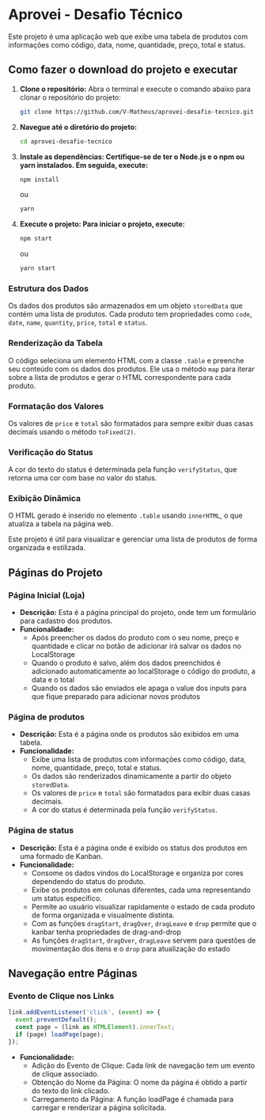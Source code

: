 # Aprovei - Desafio Técnico

Este projeto é uma aplicação web que exibe uma tabela de produtos com informações como código, data, nome, quantidade, preço, total e status.

## Como fazer o download do projeto e executar

1. **Clone o repositório:**
   Abra o terminal e execute o comando abaixo para clonar o repositório do projeto:
   ```bash
   git clone https://github.com/V-Matheus/aprovei-desafio-tecnico.git
   ```

2. **Navegue até o diretório do projeto:**

    ```bash
    cd aprovei-desafio-tecnico
    ```

3. **Instale as dependências: Certifique-se de ter o Node.js e o npm ou yarn instalados. Em seguida, execute:**

    ```bash
    npm install
    ```

    ou

    ```bash
    yarn
    ```

3. **Execute o projeto: Para iniciar o projeto, execute:**

     ```bash
    npm start
    ```

    ou

    ```bash
    yarn start
    ```

### Estrutura dos Dados
Os dados dos produtos são armazenados em um objeto `storedData` que contém uma lista de produtos. Cada produto tem propriedades como `code`, `date`, `name`, `quantity`, `price`, `total` e `status`.

### Renderização da Tabela
O código seleciona um elemento HTML com a classe `.table` e preenche seu conteúdo com os dados dos produtos. Ele usa o método `map` para iterar sobre a lista de produtos e gerar o HTML correspondente para cada produto.

### Formatação dos Valores
Os valores de `price` e `total` são formatados para sempre exibir duas casas decimais usando o método `toFixed(2)`.

### Verificação do Status
A cor do texto do status é determinada pela função `verifyStatus`, que retorna uma cor com base no valor do status.

### Exibição Dinâmica
O HTML gerado é inserido no elemento `.table` usando `innerHTML`, o que atualiza a tabela na página web.

Este projeto é útil para visualizar e gerenciar uma lista de produtos de forma organizada e estilizada.

## Páginas do Projeto

### Página Inicial (Loja)
- **Descrição:** Esta é a página principal do projeto, onde tem um formulário para cadastro dos produtos.
- **Funcionalidade:** 
  - Após preencher os dados do produto com o seu nome, preço e quantidade e clicar no botão de adicionar irá salvar os dados no LocalStorage
  - Quando o produto é salvo, além dos dados preenchidos é adicionado automaticamente ao localStorage o código do produto, a data e o total
  - Quando os dados são enviados ele apaga o value dos inputs para que fique preparado para adicionar novos produtos


### Página de produtos
- **Descrição:** Esta é a página onde os produtos são exibidos em uma tabela.
- **Funcionalidade:** 
  - Exibe uma lista de produtos com informações como código, data, nome, quantidade, preço, total e status.
  - Os dados são renderizados dinamicamente a partir do objeto `storedData`.
  - Os valores de `price` e `total` são formatados para exibir duas casas decimais.
  - A cor do status é determinada pela função `verifyStatus`.

### Página de status
- **Descrição:** Esta é a página onde é exibido os status dos produtos em uma formado de Kanban.
- **Funcionalidade:** 
  - Consome os dados vindos do LocalStorage e organiza por cores dependendo do status do produto.
  - Exibe os produtos em colunas diferentes, cada uma representando um status específico.
  - Permite ao usuário visualizar rapidamente o estado de cada produto de forma organizada e visualmente distinta.
  - Com as funções `dragStart`, `dragOver`, `dragLeave` e `drop` permite que o kanbar tenha propriedades de drag-and-drop
  - As funções `dragStart`, `dragOver`, `dragLeave` servem para questões de movimentação dos itens e o `drop` para atualização do estado

## Navegação entre Páginas

### Evento de Clique nos Links
```typescript
link.addEventListener('click', (event) => {
  event.preventDefault();
  const page = (link as HTMLElement).innerText;
  if (page) loadPage(page);
});
```
- **Funcionalidade:** 
    - Adição do Evento de Clique: Cada link de navegação tem um evento de clique associado.
    - Obtenção do Nome da Página: O nome da página é obtido a partir do texto do link clicado.
    - Carregamento da Página: A função loadPage é chamada para carregar e renderizar a página solicitada.